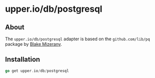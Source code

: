# upper.io/db/postgresql

## About

The `upper.io/db/postgresql` adapter is based on the `github.com/lib/pq`
package by [Blake Mizerany][1].

## Installation

```go
go get upper.io/db/postgresql
```

[1]: https://github.com/lib/pq

